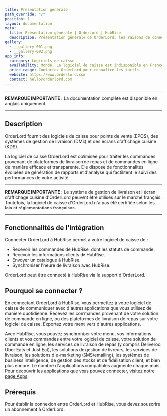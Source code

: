 ```yaml
---
title: Présentation générale
path_override: "/"
position: 1
layout: documentation
meta:
  title: Présentation générale | OrderLord | HubRise
  description: Présentation générale de OrderLord, les raisons de connecter OrderLord à HubRise et les fonctionnalités de l'intégration avec HubRise.
gallery:
  - __gallery-001.png
  - __gallery-002.png
app_info:
  category: Logiciels de caisse
  availability: Monde. Le logiciel de caisse est indisponible en France.
  price_range: Contactez OrderLord pour connaître les tarifs.
  website: https://www.orderlord.com
  contact: hello@orderlord.com
---
```


---

**REMARQUE IMPORTANTE :** La documentation complète est disponible <Link href="/apps/orderlord">en anglais uniquement</Link>.

---

## Description

OrderLord fournit des logiciels de caisse pour points de vente (EPOS), des systèmes de gestion de livraison (DMS) et des écrans d'affichage cuisine (KDS).

La logiciel de caisse OrderLord est optimisée pour traiter les commandes provenant de plateformes de livraison de repas et de commandes en ligne de manière efficace et transparente. Elle dispose de fonctionnalités évoluées de génération de rapports et d'analyse qui factilitent le suivi des performances de votre activité.

---

**REMARQUE IMPORTANTE :** Le système de gestion de livraison et l'écran d'affichage cuisine d'OrderLord peuvent être utilisés sur le marché français. Toutefois, la logiciel de caisse d'OrderLord n'a pas été certifiée selon les lois et réglementations françaises.

---

## Fonctionnalités de l'intégration

Connecter OrderLord à HubRise permet à votre logiciel de caisse de :

- Recevoir les commandes de HubRise, dont les statuts de commande.
- Recevoir les informations clients de HubRise.
- Envoyer un catalogue à HubRise.
- Synchroniser l'heure de livraison avec HubRise.

OrderLord peut être connecté à HubRise via le support d'OrderLord.

## Pourquoi se connecter ?

En connectant OrderLord à HubRise, vous permettez à votre logiciel de caisse de communiquer avec d'autres applications que vous utilisez de manière quotidienne. Recevez les commandes provenant de votre solution de commande en ligne, ou des plateformes de livraison de repas sur votre logiciel de caisse. Exportez votre menu vers d'autres applications.

Avec HubRise, vous pouvez synchroniser votre menu, vos informations clients et vos commandes entre votre logiciel de caisse, votre solution de commande en ligne, les services de livraison de repas (y compris Deliveroo, Uber Eats et Just Eat), les solutions de gestion de livreurs, les services de livraison, les solutions d'e-marketing (SMS/emailing), les systèmes de business intelligence, de gestion des stocks et de fidélisation client, et bien plus encore. Le nombre d'applications compatibles augmente chaque mois. Pour découvrir les applications que vous pouvez connecter, visitez notre [page Apps](/apps).

## Prérequis

Pour établir la connexion entre OrderLord et HubRise, vous devez souscrire un abonnement à OrderLord.
